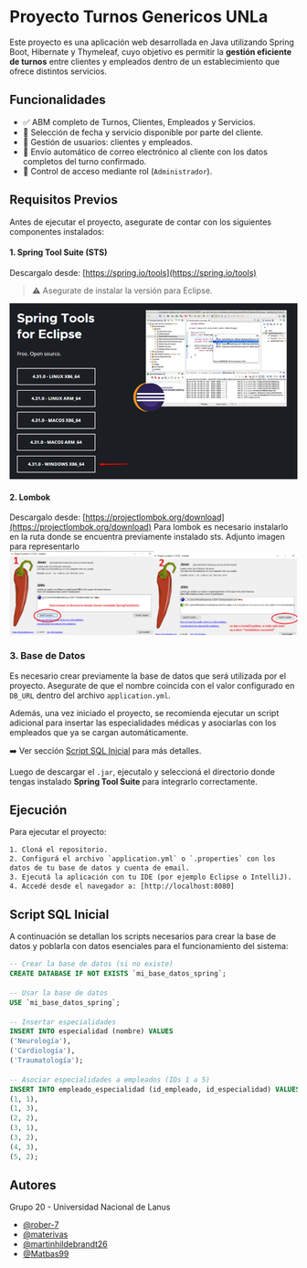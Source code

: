 
# Proyecto Turnos Genericos UNLa

Este proyecto es una aplicación web desarrollada en Java utilizando Spring Boot, Hibernate y Thymeleaf, cuyo objetivo es permitir la **gestión eficiente de turnos** entre clientes y empleados dentro de un establecimiento que ofrece distintos servicios.



## Funcionalidades

- ✅ ABM completo de Turnos, Clientes, Empleados y Servicios.
- 📅 Selección de fecha y servicio disponible por parte del cliente.
- 👤 Gestión de usuarios: clientes y empleados.
- 📧 Envío automático de correo electrónico al cliente con los datos completos del turno confirmado.
- 🔐 Control de acceso mediante rol (`Administrador`).


##  Requisitos Previos

Antes de ejecutar el proyecto, asegurate de contar con los siguientes componentes instalados:

#### 1. Spring Tool Suite (STS)
Descargalo desde: [https://spring.io/tools](https://spring.io/tools)

> ⚠️ Asegurate de instalar la versión para Eclipse.

![Instalación de STS](imagen_2025-06-21_132634127.png)

#### 2. Lombok
Descargalo desde: [https://projectlombok.org/download](https://projectlombok.org/download)
Para lombok es necesario instalarlo en la ruta donde se encuentra previamente instalado sts.
Adjunto imagen para representarlo
![ruta_lombok](imagen_2025-06-21_133737354.png)

### 3. Base de Datos

Es necesario crear previamente la base de datos que será utilizada por el proyecto. Asegurate de que el nombre coincida con el valor configurado en `DB_URL` dentro del archivo `application.yml`.

Además, una vez iniciado el proyecto, se recomienda ejecutar un script adicional para insertar las especialidades médicas y asociarlas con los empleados que ya se cargan automáticamente.

➡️ Ver sección [Script SQL Inicial](#script-sql-inicial) para más detalles.

Luego de descargar el `.jar`, ejecutalo y seleccioná el directorio donde tengas instalado **Spring Tool Suite** para integrarlo correctamente.
## Ejecución

Para ejecutar el proyecto:

    1. Cloná el repositorio.
    2. Configurá el archivo `application.yml` o `.properties` con los datos de tu base de datos y cuenta de email.
    3. Ejecutá la aplicación con tu IDE (por ejemplo Eclipse o IntelliJ).
    4. Accedé desde el navegador a: [http://localhost:8080]


## Script SQL Inicial

A continuación se detallan los scripts necesarios para crear la base de datos y poblarla con datos esenciales para el funcionamiento del sistema:

```sql
-- Crear la base de datos (si no existe)
CREATE DATABASE IF NOT EXISTS `mi_base_datos_spring`;

-- Usar la base de datos
USE `mi_base_datos_spring`;

-- Insertar especialidades
INSERT INTO especialidad (nombre) VALUES
('Neurología'),
('Cardiología'),
('Traumatología');

-- Asociar especialidades a empleados (IDs 1 a 5)
INSERT INTO empleado_especialidad (id_empleado, id_especialidad) VALUES
(1, 1),
(1, 3),
(2, 2),
(3, 1),
(3, 2),
(4, 3),
(5, 2);
```

## Autores

Grupo 20 - Universidad Nacional de Lanus

- [@rober-7](https://github.com/rober-7)
- [@materivas](https://github.com/materivas)
- [@martinhildebrandt26](https://github.com/martinhildebrandt26)
- [@Matbas99](https://github.com/Matbas99)



